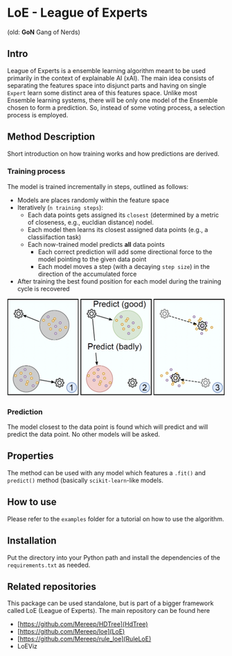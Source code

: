 # LoE - League of Experts 

(old: **GoN** Gang of Nerds)

## Intro

League of Experts is a ensemble learning algorithm meant to be used primarily in the context of explainable AI (xAI).
The main idea consists of separating the features space into disjunct parts and having on single `Expert` learn some
distinct area of this features space.
Unlike most Ensemble learning systems, there will be only one model of the Ensemble chosen to form a prediction. So,
instead of some voting process, a selection process is employed.

## Method Description

Short introduction on how training works and how predictions are derived.

### Training process

The model is trained incrementally in steps, outlined as follows:

- Models are places randomly within the feature space
- Iteratively (`n training steps`):
    - Each data points gets assigned its `closest` (determined by a metric of closeness, e.g., eucldian distance) nodel.
    - Each model then learns its closest assigned data points (e.g., a classiifaction task)
    - Each now-trained model predicts **all** data points
        - Each correct prediction will add some directional force to the model pointing to the given data point
        - Each model moves a step (with a decaying `step size`) in the direction of the accumulated force
- After training the best found position for each model during the training cycle is recovered

![LoE Training](./loe_train.png)

### Prediction

The model closest to the data point is found which will predict and will predict the data point. No other models will be
asked.

## Properties

The method can be used with any model which features a `.fit()` and `predict()` method (basically `scikit-learn`-like
models.

## How to use
Please refer to the `examples` folder for a tutorial on how to use the algorithm.

## Installation

Put the directory into your Python path and install the dependencies of the `requirements.txt` as needed.

## Related repositories
This package can be used standalone, but is part of a bigger framework called LoE (League of Experts). The main repository can be found here
- [https://github.com/Mereep/HDTree](HdTree)
- [https://github.com/Mereep/loe](LoE)
- [https://github.com/Mereep/rule_loe](RuleLoE)
- LoEViz

